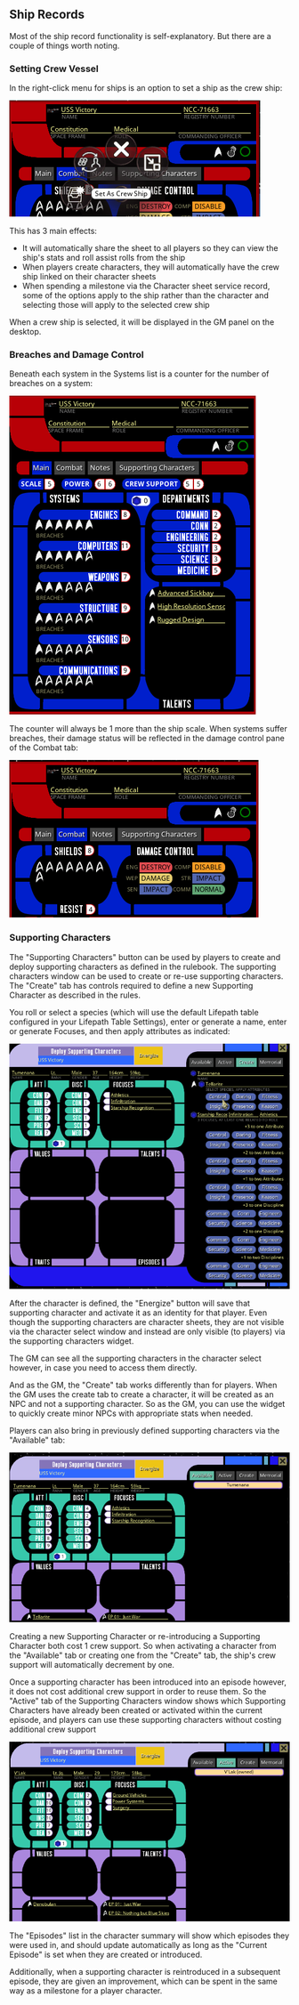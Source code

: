 ## Ship Records

Most of the ship record functionality is self-explanatory. But there are a couple of things worth noting.

### Setting Crew Vessel

In the right-click menu for ships is an option to set a ship as the crew ship:

![](../images/record_ship_crew_vessel.png)

This has 3 main effects:

 * It will automatically share the sheet to all players so they can view the ship's stats and roll assist rolls from the ship
 * When players create characters, they will automatically have the crew ship linked on their character sheets
 * When spending a milestone via the Character sheet service record, some of the options apply to the ship rather than the character and selecting those will apply to the selected crew ship

When a crew ship is selected, it will be displayed in the GM panel on the desktop.

### Breaches and Damage Control 

Beneath each system in the Systems list is a counter for the number of breaches on a system: 

![](../images/ship_record_main.png)

The counter will always be 1 more than the ship scale. When systems suffer breaches, their damage status will be reflected in 
the damage control pane of the Combat tab:

![](../images/ship_record_combat.png)

### Supporting Characters


The "Supporting Characters" button can be used by players to create and deploy supporting characters as defined in the rulebook. The 
supporting characters window can be used to create or re-use supporting characters. The "Create" tab has controls required to 
define a new Supporting Character as described in the rules.

You roll or select a species (which will use the default Lifepath table configured in your Lifepath Table Settings), enter 
or generate a name, enter or generate Focuses, and then apply attributes as indicated:

![](../images/crew_support_creation.gif)

After the character is defined, the "Energize" button will save that supporting character and activate it as an identity 
for that player. Even though the supporting characters are character sheets, they are not visible via the character select 
window and instead are only visible (to players) via the supporting characters widget.

The GM can see all the supporting characters in the character select however, in case you need to access them directly.

And as the GM, the "Create" tab works differently than for players. When the GM uses the create tab to create a character, 
it will be created as an NPC and not a supporting character. So as the GM, you can use the widget to quickly create minor NPCs 
with appropriate stats when needed.

Players can also bring in previously defined supporting characters via the "Available" tab:

![](../images/supporting_characters_available_tab.png)

Creating a new Supporting Character or re-introducing a Supporting Character both cost 1 crew support. So when activating a 
character from the "Available" tab or creating one from the "Create" tab, the ship's crew support will automatically decrement 
by one.

Once a supporting character has been introduced into an episode however, it does not cost additional crew support in order 
to reuse them. So the "Active" tab of the Supporting Characters window shows which Supporting Characters have already been 
created or activated within the current episode, and players can use these supporting characters without costing additional 
crew support

![](../images/supporting_characters_active_tab.png)

The "Episodes" list in the character summary will show which episodes they were used in, and should update automatically as 
long as the "Current Episode" is set when they are created or introduced.

Additionally, when a supporting character is reintroduced in a subsequent episode, they are given an improvement, which can 
be spent in the same way as a milestone for a player character. 